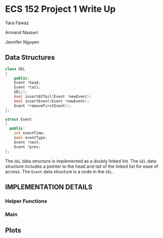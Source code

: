 # ECS 152 Project 1 Write Up

Yara Fawaz

Armand Nasseri

Jennifer Nguyen

## **Data Structures**

```c++
class GEL
{
    public:
    Event *head;
    Event *tail;
    GEL();
    bool insertAtTail(Event *newEvent);
    bool insertEvent(Event *newEvent);
    Event *removeFirstEvent();
};

struct Event
{
  public:
    int eventTime;
    bool eventType;
    Event *next;
    Event *prev;
};
```

The `GEL` data structure is implemented as a doubly linked list. The `GEL` data structure includes a pointer to the head and tail of the linked list for ease of access. The `Event` data structure is a node in the `GEL`.

## **IMPLEMENTATION DETAILS**

### **Helper Functions**


### **Main**


## Plots


